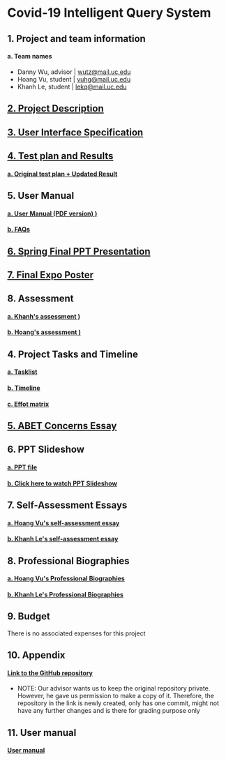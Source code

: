 # Covid-19 Intelligent Query System

## 1. Project and team information
#### a. Team names
- Danny Wu, advisor | wutz@mail.uc.edu
- Hoang Vu, student | vuhg@mail.uc.edu
- Khanh Le, student | lekq@mail.uc.edu 


## [2. Project Description](Project-Description.md)


## [3. User Interface Specification](User_Interface_Specification) 

## [4. Test plan and Results](Test_Plan)
#### [a. Original test plan + Updated Result](Test_Plan/TestPlan_and_UpdatedResult.docx)


## 5. User Manual
#### [a. User Manual (PDF version) )](User_Manual/COVID-IQS%20Instruction.pdf)
#### [b. FAQs ](User_Manual/FAQ.docx)

## [6. Spring Final PPT Presentation](Presentation_Slidedeck.pptx)
## [7. Final Expo Poster](ExpoPoster.pdf)
## 8. Assessment
#### [a. Khanh's assessment )](Personal_Assessment/Khanh_Le)
#### [b. Hoang's assessment )](Personal_Assessment/Hoang_Vu)


## 4. Project Tasks and Timeline
#### [a. Tasklist](Tasklist.md)
#### [b. Timeline ](Timeline.xlsx)
#### [c. Effot matrix](EffortMatrix.xlsx)

## [5. ABET Concerns Essay](MajorProjectConstraint.docx)


## 6. PPT Slideshow
#### [a. PPT file](SeniorDesignPresentation.pptx)
#### [b. Click here to watch PPT Slideshow](https://drive.google.com/file/d/1gVfSvck3WPxb0BK6x5qmYZdX7huTTO4g/view)


## 7. Self-Assessment Essays
#### [a. Hoang Vu's self-assessment essay](Assignment/Hoang_Vu_Individual_Capstone_Assessment.docx)
#### [b. Khanh Le's self-assessment essay](Assignment/Khanh_Le_Individual_Capstone_Assessment.docx)


## 8. Professional Biographies
#### [a. Hoang Vu's Professional Biographies](HoangVu-Profile.md)
#### [b. Khanh Le's Professional Biographies](KhanhLe-Profile.md)

## 9. Budget
There is no associated expenses for this project

## 10. Appendix
#### [Link to the GitHub repository](https://github.com/lekq/Covid-19-Intelligent-Query-System)
* NOTE: Our advisor wants us to keep the original repository private. However, he gave us permission
to make a copy of it. Therefore, the repository in the link is newly created, only has one commit, 
might not have any further changes and is there for grading purpose only

## 11. User manual
#### [User manual](Assignment/COVID-IQS-Instruction.pdf)








